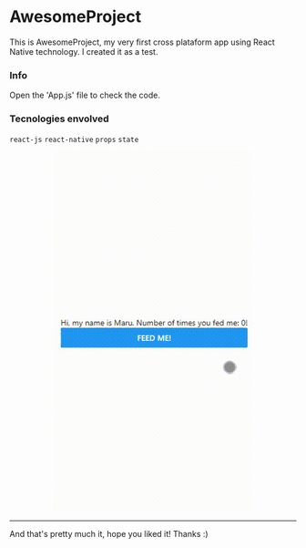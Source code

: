 # AwesomeProject

This is AwesomeProject, my very first cross plataform app using React Native technology. I created it as a test.

### Info
Open the 'App.js' file to check the code.

### Tecnologies envolved
`react-js` `react-native` `props` `state`

<p align="center">
  <kbd><img src="assets/awesomeProject.gif" width="350"/>
</p>

------

And that's pretty much it, hope you liked it! Thanks :)
